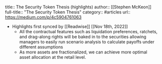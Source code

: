 title:: The Security Token Thesis (highlights)
author:: [[Stephen McKeon]]
full-title:: "The Security Token Thesis"
category:: #articles
url:: https://medium.com/p/4c5904761063

- Highlights first synced by [[Readwise]] [[Nov 18th, 2022]]
	- All the contractual features such as liquidation preferences, ratchets, and drag-along rights will be baked in to the securities allowing managers to easily run scenario analysis to calculate payoffs under different assumptions
	- As more assets are fractionalized, we can achieve more optimal asset allocation at the retail level.